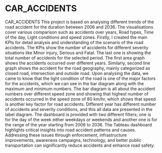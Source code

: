 # CAR_ACCIDENTS
CAR_ACCIDENTS
This project is based on analysing different trends of the road accident for the duration between 2006 and 2036. The visualisations cover various comparison such as accidents over years, Road types, Time of the day, Light conditions and speed zones.
Firstly, I created the main KPIs for detail analysis and understanding of the scenario of the road accidents. The KPIs show the number of accidents for different severity situations like Minor injury, Serious and Fatal. The last one is showing the total number of accidents for the selected period.
The first area graph shows the accidents occurred over different years. Similarly, second line graph shows the accident for the road geography, mainly categorized as closed road, intersection and outside road. Upon analysing the data, we came to know that the light condition of the road is one of the major factors for the accidents, which we can see in the bar diagram along with the maximum and minimum numbers. 
The bar diagram is all about the accident numbers over different speed zone and showing that highest number of accidents occurred in the speed zone of 80 km/hr, which shows that speed is another key factor for road accidents. Different year has different number of accidents and severity conditions, and this all data are presented in the label diagram. The dashboard is provided with two different filters; one is for the day of the week either weekdays or weekends and another one is for the range of the year starting from 2006 to 2036.
The Tableau dashboard highlights critical insights into road accident patterns and causes. Addressing these issues through enforcement, infrastructure improvements, awareness campaigns, technology, and better public transportation can significantly reduce accidents and enhance road safety.

